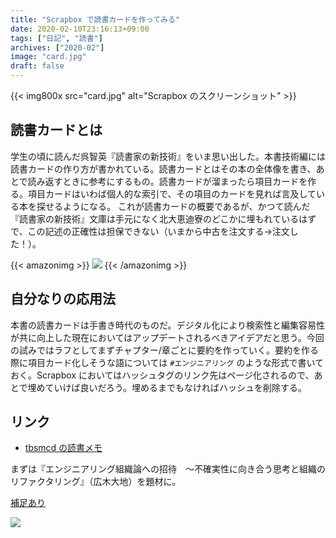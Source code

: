 ```yaml
---
title: "Scrapbox で読書カードを作ってみる"
date: 2020-02-10T23:16:13+09:00
tags: ["日記", "読書"]
archives: ["2020-02"]
image: "card.jpg"
draft: false
---
```

{{< img800x src="card.jpg" alt="Scrapbox のスクリーンショット" >}}

## 読書カードとは
学生の頃に読んだ呉智英『読書家の新技術』をいま思い出した。本書技術編には読書カードの作り方が書かれている。読書カードとはその本の全体像を書き、あとで読み返すときに参考にするもの。読書カードが溜まったら項目カードを作る。項目カードはいわば個人的な索引で、その項目のカードを見れば言及している本を探せるようになる。
これが読書カードの概要であるが、かつて読んだ『読書家の新技術』文庫は手元になく北大恵迪寮のどこかに埋もれているはずで、この記述の正確性は担保できない（いまから中古を注文する→注文した！）。

{{< amazonimg >}}
<a href="https://www.amazon.co.jp/%E8%AA%AD%E6%9B%B8%E5%AE%B6%E3%81%AE%E6%96%B0%E6%8A%80%E8%A1%93-%E6%9C%9D%E6%97%A5%E6%96%87%E5%BA%AB-%E5%91%89-%E6%99%BA%E8%8B%B1/dp/4022604697/ref=as_li_ss_il?ie=UTF8&linkCode=li2&tag=tbsmcd-22&linkId=1d4d1c2174d7d72c07fdd32d115e25c6&language=ja_JP" target="_blank"><img border="0" src="//ws-fe.amazon-adsystem.com/widgets/q?_encoding=UTF8&ASIN=4022604697&Format=_SL160_&ID=AsinImage&MarketPlace=JP&ServiceVersion=20070822&WS=1&tag=tbsmcd-22&language=ja_JP" ></a>
{{< /amazonimg >}}


## 自分なりの応用法
本書の読書カードは手書き時代のものだ。デジタル化により検索性と編集容易性が共に向上した現在においてはアップデートされるべきアイデアだと思う。今回の試みではラフとしてまずチャプター/章ごとに要約を作っていく。要約を作る際に項目カード化しそうな語については `#エンジニアリング` のような形式で書いておく。Scrapbox においてはハッシュタグのリンク先はページ化されるので、あとで埋めていけば良いだろう。埋めるまでもなければハッシュを削除する。

## リンク
- [tbsmcd の読書メモ](https://scrapbox.io/tbsmcd-reading/)

まずは『エンジニアリング組織論への招待　～不確実性に向き合う思考と組織のリファクタリング』（広木大地）を題材に。

[補足あり](/post/reading_card_addition/)

<a href="https://www.amazon.co.jp/dp/B079TLW41L/ref=as_li_ss_il?_encoding=UTF8&btkr=1&linkCode=li2&tag=tbsmcd-22&linkId=0780c19c00b4f6d12b8d3b730f258665&language=ja_JP" target="_blank"><img border="0" src="//ws-fe.amazon-adsystem.com/widgets/q?_encoding=UTF8&ASIN=B079TLW41L&Format=_SL160_&ID=AsinImage&MarketPlace=JP&ServiceVersion=20070822&WS=1&tag=tbsmcd-22&language=ja_JP" ></a>

